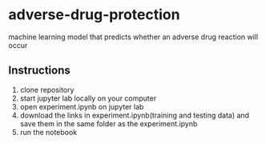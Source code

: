 # adverse-drug-protection
machine learning model that predicts whether an adverse drug reaction will occur

## Instructions
1. clone repository
2. start jupyter lab locally on your computer
3. open experiment.ipynb on jupyter lab
4. download the links in experiment.ipynb(training and testing data) and save them in the same folder as the experiment.ipynb
5. run the notebook
